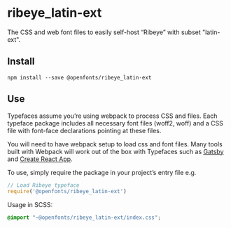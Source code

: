 
# ribeye_latin-ext

The CSS and web font files to easily self-host “Ribeye” with subset "latin-ext".

## Install

`npm install --save @openfonts/ribeye_latin-ext`

## Use

Typefaces assume you’re using webpack to process CSS and files. Each typeface
package includes all necessary font files (woff2, woff) and a CSS file with
font-face declarations pointing at these files.

You will need to have webpack setup to load css and font files. Many tools built
with Webpack will work out of the box with Typefaces such as [Gatsby](https://github.com/gatsbyjs/gatsby)
and [Create React App](https://github.com/facebookincubator/create-react-app).

To use, simply require the package in your project’s entry file e.g.

```javascript
// Load Ribeye typeface
require('@openfonts/ribeye_latin-ext')
```

Usage in SCSS:
```scss
@import "~@openfonts/ribeye_latin-ext/index.css";
```

